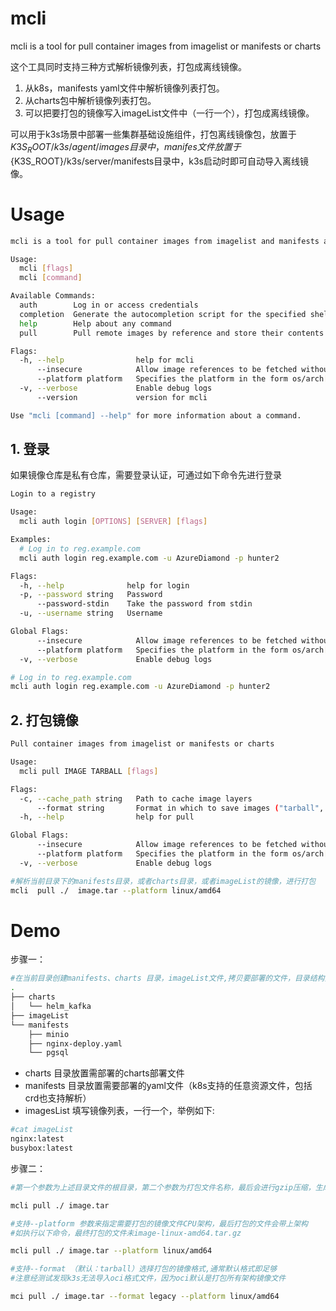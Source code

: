# mcli
mcli is a tool for pull container images from imagelist or manifests or charts

这个工具同时支持三种方式解析镜像列表，打包成离线镜像。

1. 从k8s，manifests yaml文件中解析镜像列表打包。
2. 从charts包中解析镜像列表打包。
3. 可以把要打包的镜像写入imageList文件中（一行一个），打包成离线镜像。

可以用于k3s场景中部署一些集群基础设施组件，打包离线镜像包，放置于${K3S_ROOT}/k3s/agent/images 目录中，manifes文件放置于${K3S_ROOT}/k3s/server/manifests目录中，k3s启动时即可自动导入离线镜像。

# Usage

```bash
mcli is a tool for pull container images from imagelist and manifests amd charts

Usage:
  mcli [flags]
  mcli [command]

Available Commands:
  auth        Log in or access credentials
  completion  Generate the autocompletion script for the specified shell
  help        Help about any command
  pull        Pull remote images by reference and store their contents locally

Flags:
  -h, --help                help for mcli
      --insecure            Allow image references to be fetched without TLS
      --platform platform   Specifies the platform in the form os/arch[/variant][:osversion] (e.g. linux/amd64). (default all)
  -v, --verbose             Enable debug logs
      --version             version for mcli

Use "mcli [command] --help" for more information about a command.
```
## 1. 登录
如果镜像仓库是私有仓库，需要登录认证，可通过如下命令先进行登录
```bash
Login to a registry

Usage:
  mcli auth login [OPTIONS] [SERVER] [flags]

Examples:
  # Log in to reg.example.com
  mcli auth login reg.example.com -u AzureDiamond -p hunter2

Flags:
  -h, --help              help for login
  -p, --password string   Password
      --password-stdin    Take the password from stdin
  -u, --username string   Username

Global Flags:
      --insecure            Allow image references to be fetched without TLS
      --platform platform   Specifies the platform in the form os/arch[/variant][:osversion] (e.g. linux/amd64). (default all)
  -v, --verbose             Enable debug logs
```

```bash
# Log in to reg.example.com
mcli auth login reg.example.com -u AzureDiamond -p hunter2
```

## 2. 打包镜像
```bash
Pull container images from imagelist or manifests or charts

Usage:
  mcli pull IMAGE TARBALL [flags]

Flags:
  -c, --cache_path string   Path to cache image layers
      --format string       Format in which to save images ("tarball", "legacy", or "oci") (default "tarball")
  -h, --help                help for pull

Global Flags:
      --insecure            Allow image references to be fetched without TLS
      --platform platform   Specifies the platform in the form os/arch[/variant][:osversion] (e.g. linux/amd64). (default all)
  -v, --verbose             Enable debug logs
```

```bash
#解析当前目录下的manifests目录，或者charts目录，或者imageList的镜像，进行打包
mcli  pull ./  image.tar --platform linux/amd64
```

# Demo
步骤一：
```bash
#在当前目录创建manifests、charts 目录，imageList文件,拷贝要部署的文件，目录结构如下：
.
├── charts
│   └── helm_kafka
├── imageList
└── manifests
    ├── minio
    ├── nginx-deploy.yaml
    └── pgsql
```
+ charts 目录放置需部署的charts部署文件
+ manifests 目录放置需要部署的yaml文件（k8s支持的任意资源文件，包括crd也支持解析）
+ imagesList 填写镜像列表，一行一个，举例如下:
```bash
#cat imageList
nginx:latest
busybox:latest
```

步骤二：
```bash
#第一个参数为上述目录文件的根目录，第二个参数为打包文件名称，最后会进行gzip压缩，生成tar.gz 格式的镜像包文件

mcli pull ./ image.tar 
```

```bash
#支持--platform 参数来指定需要打包的镜像文件CPU架构，最后打包的文件会带上架构
#如执行以下命令，最终打包的文件未image-linux-amd64.tar.gz

mcli pull ./ image.tar --platform linux/amd64
```

```bash
#支持--format （默认：tarball）选择打包的镜像格式,通常默认格式即足够
#注意经测试发现k3s无法导入oci格式文件，因为oci默认是打包所有架构镜像文件

mci pull ./ image.tar --format legacy --platform linux/amd64
```